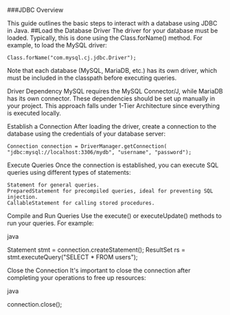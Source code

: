 ###JDBC Overview

This guide outlines the basic steps to interact with a database using JDBC in Java.
##Load the Database Driver
The driver for your database must be loaded. Typically, this is done using the Class.forName() method. For example, to load the MySQL driver:

`Class.forName("com.mysql.cj.jdbc.Driver");`

Note that each database (MySQL, MariaDB, etc.) has its own driver, which must be included in the classpath before executing queries.

Driver Dependency
MySQL requires the MySQL Connector/J, while MariaDB has its own connector. These dependencies should be set up manually in your project. This approach falls under 1-Tier Architecture since everything is executed locally.

Establish a Connection
After loading the driver, create a connection to the database using the credentials of your database server:

`Connection connection = DriverManager.getConnection(
    "jdbc:mysql://localhost:3306/mydb", "username", "password");`

Execute Queries
Once the connection is established, you can execute SQL queries using different types of statements:

    Statement for general queries.
    PreparedStatement for precompiled queries, ideal for preventing SQL injection.
    CallableStatement for calling stored procedures.

Compile and Run Queries
Use the execute() or executeUpdate() methods to run your queries. For example:

java

Statement stmt = connection.createStatement();
ResultSet rs = stmt.executeQuery("SELECT * FROM users");

Close the Connection
It's important to close the connection after completing your operations to free up resources:

java

connection.close();
